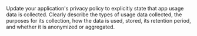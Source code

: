 Update your application's privacy policy to explicitly state that app usage data is collected. Clearly describe the types of usage data collected, the purposes for its collection, how the data is used, stored, its retention period, and whether it is anonymized or aggregated.